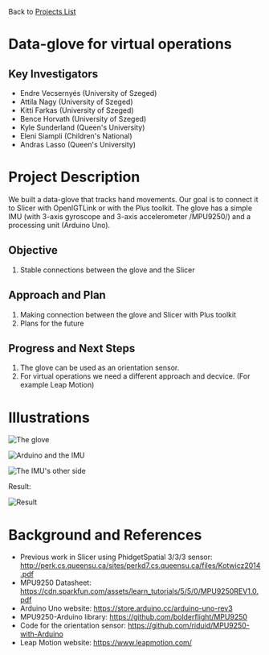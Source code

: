 Back to [Projects List](../../README.md#ProjectsList)

# Data-glove for virtual operations

## Key Investigators

- Endre Vecsernyés (University of Szeged)
- Attila Nagy (University of Szeged)
- Kitti Farkas (University of Szeged)
- Bence Horvath (University of Szeged)
- Kyle Sunderland (Queen's University)
- Eleni Siampli (Children's National)
- Andras Lasso (Queen's University)

# Project Description

We built a data-glove that tracks hand movements. Our goal is to connect it to Slicer with OpenIGTLink or with the Plus toolkit. The glove has a simple IMU (with 3-axis gyroscope and 3-axis accelerometer /MPU9250/) and a processing unit (Arduino Uno).


## Objective

1. Stable connections between the glove and the Slicer

## Approach and Plan

1. Making connection between the glove and Slicer with Plus toolkit
1. Plans for the future

## Progress and Next Steps

1. The glove can be used as an orientation sensor.
1. For virtual operations we need a different approach and decvice. (For example Leap Motion)


<!--Describe progress and next steps in a few bullet points as you are making progress.-->

# Illustrations

<!--Add pictures and links to videos that demonstrate what has been accomplished.-->

![The glove](glove.jpg)

![Arduino and the IMU](hardware1.jpg)

![The IMU's other side](hardware2.jpg)

Result:

![Result](https://github.com/NA-MIC/ProjectWeek/releases/download/project-week-resources/PW30__Data-glove_for_virtual_operations__20190201_095221.gif)

# Background and References

<!--Use this space for information that may help people better understand your project, like links to papers, source code, or data.-->
- Previous work in Slicer using PhidgetSpatial 3/3/3 sensor: http://perk.cs.queensu.ca/sites/perkd7.cs.queensu.ca/files/Kotwicz2014.pdf
- MPU9250 Datasheet: https://cdn.sparkfun.com/assets/learn_tutorials/5/5/0/MPU9250REV1.0.pdf
- Arduino Uno website: https://store.arduino.cc/arduino-uno-rev3
- MPU9250-Arduino library: https://github.com/bolderflight/MPU9250
- Code for the orientation sensor: https://github.com/riduid/MPU9250-with-Arduino
- Leap Motion website: https://www.leapmotion.com/


<!--- Source code: https://github.com/YourUser/YourRepository  -->
<!--- Documentation: https://link.to.docs  -->
<!--- Test data: https://link.to.test.data  -->


